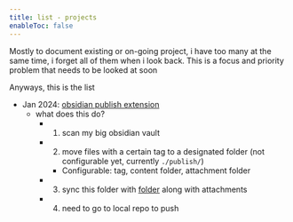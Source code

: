 ```yaml
---
title: list - projects
enableToc: false
---
```

Mostly to document existing or on-going project, i have too many at the same time, i forget all of them when i look back. This is a focus and priority problem that needs to be looked at soon

Anyways, this is the list
- Jan 2024: [obsidian publish extension](https://github.com/datvithanh/obsidian-note-extraction)
	- what does this do?
		- 1. scan my big obsidian vault
		- 2. move files with a certain tag to a designated folder (not configurable yet, currently `./publish/`)
			- Configurable: tag, content folder, attachment folder
		- 3. sync this folder with [folder](https://github.com/datvithanh/datvt/tree/v4/content) along with attachments
		- 4. need to go to local repo to push